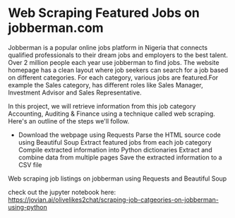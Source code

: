 # Web Scraping Featured Jobs on jobberman.com
Jobberman is a popular online jobs platform in Nigeria that connects qualified professionals to their dream jobs and employers to the best talent. Over 2 million people each year use jobberman to find jobs. The website homepage has a clean layout where job seekers can search for a job based on different categories. For each category, various jobs are featured.For example the Sales category, has different roles like Sales Manager, Investment Advisor and Sales Representative.

In this project, we will retrieve information from this job category Accounting, Auditing & Finance using a technique called web scraping.
Here's an outline of the steps we'll follow.

* Download the webpage using Requests
Parse the HTML source code using Beautiful Soup
Extract featured jobs from each job category
Compile extracted information into Python dictionaries
Extract and combine data from multiple pages
Save the extracted information to a CSV file


Web scraping job listings on jobberman using Requests and Beautiful Soup

check out the jupyter notebook here: https://jovian.ai/olivelikes2chat/scraping-job-catgeories-on-jobberman-using-python
